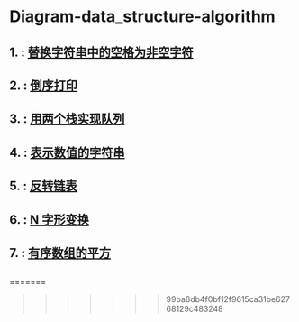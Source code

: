# Diagram-data_structure-algorithm

## 1. : [替换字符串中的空格为非空字符](https://github.com/manneia/Diagram-data_structure-algorithm/blob/master/src/main/java/com/luo/dataStructure/introduction/ReplaceSpace.java)

## 2. : [倒序打印](https://github.com/manneia/Diagram-data_structure-algorithm/blob/master/src/main/java/com/luo/dataStructure/introduction/ReversePrint.java)

## 3. : [用两个栈实现队列](https://github.com/manneia/Diagram-data_structure-algorithm/blob/master/src/main/java/com/luo/dataStructure/introduction/CiQueue.java)

## 4. : [表示数值的字符串](https://github.com/manneia/Diagram-data_structure-algorithm/blob/master/src/main/java/com/luo/dataStructure/introduction/IsNumber.java)

## 5. : [反转链表](https://github.com/manneia/Diagram-data_structure-algorithm/blob/master/src/main/java/com/luo/dataStructure/introduction/ReverseList.java)

## 6. : [N 字形变换](https://github.com/manneia/Diagram-data_structure-algorithm/blob/master/src/main/java/com/luo/dataStructure/introduction/Convert.java)

## 7. : [有序数组的平方](https://github.com/manneia/Diagram-data_structure-algorithm/blob/master/src/main/java/com/luo/dataStructure/introduction/SortedSquares.java)

##

##

##

##

##

##

##

##

##

##

##
=======
> > > > > > > 99ba8db4f0bf12f9615ca31be62768129c483248
